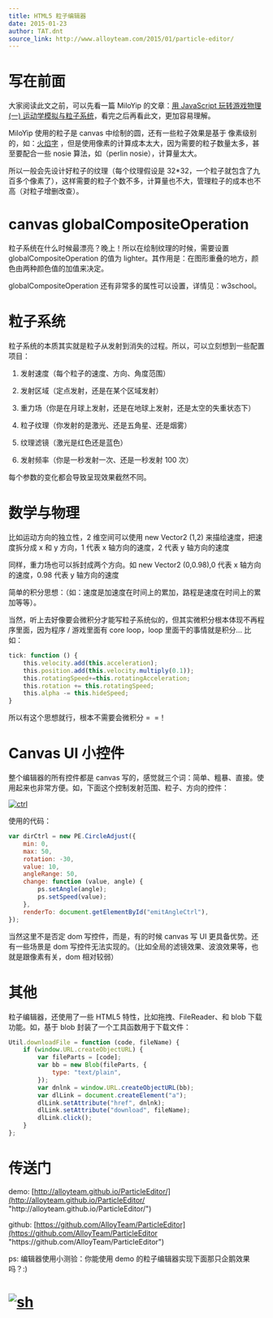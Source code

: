 ```yaml
---
title: HTML5 粒子编辑器
date: 2015-01-23
author: TAT.dnt
source_link: http://www.alloyteam.com/2015/01/particle-editor/
---
```


<!-- {% raw %} - for jekyll -->

# **写在前面**

大家阅读此文之前，可以先看一篇 MiloYip 的文章：[用 JavaScript 玩转游戏物理 (一) 运动学模拟与粒子系统](http://www.cnblogs.com/miloyip/archive/2010/06/14/Kinematics_ParticleSystem.html)，看完之后再看此文，更加容易理解。

MiloYip 使用的粒子是 canvas 中绘制的圆，还有一些粒子效果是基于 像素级别的，如：[火焰字](https://github.com/gyrocode/burning-words.js "火焰字") ，但是使用像素的计算成本太大，因为需要的粒子数量太多，甚至要配合一些 nosie 算法，如（perlin nosie），计算量太大。

所以一般会先设计好粒子的纹理（每个纹理假设是 32\*32，一个粒子就包含了九百多个像素了），这样需要的粒子个数不多，计算量也不大，管理粒子的成本也不高（对粒子增删改查）。

# canvas globalCompositeOperation

粒子系统在什么时候最漂亮？晚上！所以在绘制纹理的时候，需要设置 globalCompositeOperation 的值为 lighter。其作用是：在图形重叠的地方，颜色由两种颜色值的加值来决定。

globalCompositeOperation 还有非常多的属性可以设置，详情见：w3school。

# 粒子系统

粒子系统的本质其实就是粒子从发射到消失的过程。所以，可以立刻想到一些配置项目：

1. 发射速度（每个粒子的速度、方向、角度范围）

2. 发射区域（定点发射，还是在某个区域发射）

3. 重力场（你是在月球上发射，还是在地球上发射，还是太空的失重状态下）

4. 粒子纹理（你发射的是激光、还是五角星、还是烟雾）

5. 纹理滤镜（激光是红色还是蓝色）

6. 发射频率（你是一秒发射一次、还是一秒发射 100 次）

每个参数的变化都会导致呈现效果截然不同。

# 数学与物理

比如运动方向的独立性，2 维空间可以使用 new Vector2 (1,2) 来描绘速度，把速度拆分成 x 和 y 方向，1 代表 x 轴方向的速度，2 代表 y 轴方向的速度

同样，重力场也可以拆封成两个方向。如 new Vector2 (0,0.98),0 代表 x 轴方向的速度，0.98 代表 y 轴方向的速度

简单的积分思想：（如：速度是加速度在时间上的累加，路程是速度在时间上的累加等等）。

当然，听上去好像要会微积分才能写粒子系统似的，但其实微积分根本体现不再程序里面，因为程序 / 游戏里面有 core loop，loop 里面干的事情就是积分... 比如：

```javascript
tick: function () {
    this.velocity.add(this.acceleration);
    this.position.add(this.velocity.multiply(0.1));
    this.rotatingSpeed+=this.rotatingAcceleration;
    this.rotation += this.rotatingSpeed;
    this.alpha -= this.hideSpeed;
}
```

所以有这个思想就行，根本不需要会微积分 =  =！

# Canvas UI 小控件

整个编辑器的所有控件都是 canvas 写的，感觉就三个词：简单、粗暴、直接。使用起来也非常方便。如，下面这个控制发射范围、粒子、方向的控件：

[![ctrl](http://www.alloyteam.com/wp-content/uploads/2015/01/ctrl.png)](http://www.alloyteam.com/wp-content/uploads/2015/01/ctrl.png)

使用的代码：

```javascript
var dirCtrl = new PE.CircleAdjust({
    min: 0,
    max: 50,
    rotation: -30,
    value: 10,
    angleRange: 50,
    change: function (value, angle) {
        ps.setAngle(angle);
        ps.setSpeed(value);
    },
    renderTo: document.getElementById("emitAngleCtrl"),
});
```

当然这里不是否定 dom 写控件，而是，有的时候 canvas 写 UI 更具备优势。还有一些场景是 dom 写控件无法实现的。（比如全局的滤镜效果、波浪效果等，也就是跟像素有关，dom 相对较弱）

# 其他

粒子编辑器，还使用了一些 HTML5 特性，比如拖拽、FileReader、和 blob 下载功能。如，基于 blob 封装了一个工具函数用于下载文件：

```javascript
Util.downloadFile = function (code, fileName) {
    if (window.URL.createObjectURL) {
        var fileParts = [code];
        var bb = new Blob(fileParts, {
            type: "text/plain",
        });
        var dnlnk = window.URL.createObjectURL(bb);
        var dlLink = document.createElement("a");
        dlLink.setAttribute("href", dnlnk);
        dlLink.setAttribute("download", fileName);
        dlLink.click();
    }
};
```

# 传送门

demo: [http://alloyteam.github.io/ParticleEditor/](http://alloyteam.github.io/ParticleEditor/ "http&#x3A;//alloyteam.github.io/ParticleEditor/")

github: [https://github.com/AlloyTeam/ParticleEditor](https://github.com/AlloyTeam/ParticleEditor "https&#x3A;//github.com/AlloyTeam/ParticleEditor")

ps: 编辑器使用小测验：你能使用 demo 的粒子编辑器实现下面那只企鹅效果吗？:)

# [![sh](http://www.alloyteam.com/wp-content/uploads/2015/01/sh.png)](http://www.alloyteam.com/wp-content/uploads/2015/01/sh.png)


<!-- {% endraw %} - for jekyll -->